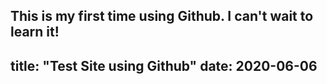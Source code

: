 This is my first time using Github. I can't wait to learn it!
------
title: "Test Site using Github"
date: 2020-06-06
------
